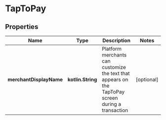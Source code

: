 
# TapToPay

## Properties
Name | Type | Description | Notes
------------ | ------------- | ------------- | -------------
**merchantDisplayName** | **kotlin.String** | Platform merchants can customize the text that appears on the TapToPay screen during a transaction |  [optional]




